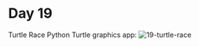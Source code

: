 # Day 19
Turtle Race Python Turtle graphics app:
![19-turtle-race](https://github.com/paweldro/100-days-of-code-python-bootcamp/assets/29238627/8686d75c-c5b0-4fba-bc25-a6b12f0ac4e7)



